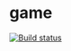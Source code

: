# game
[![Build status](https://ci.appveyor.com/api/projects/status/f3asdkx78qen88xu?svg=true)](https://ci.appveyor.com/project/Vasilyev-Anton/game)
